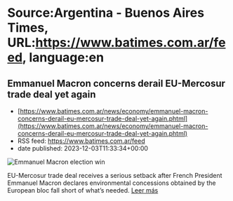 # Source:Argentina - Buenos Aires Times, URL:https://www.batimes.com.ar/feed, language:en

## Emmanuel Macron concerns derail EU-Mercosur trade deal yet again
 - [https://www.batimes.com.ar/news/economy/emmanuel-macron-concerns-derail-eu-mercosur-trade-deal-yet-again.phtml](https://www.batimes.com.ar/news/economy/emmanuel-macron-concerns-derail-eu-mercosur-trade-deal-yet-again.phtml)
 - RSS feed: https://www.batimes.com.ar/feed
 - date published: 2023-12-03T11:33:34+00:00

<p><img alt="Emmanuel Macron election win" src="https://fotos.perfil.com/2022/04/25/trim/540/304/emmanuel-macron-election-win-1346247.jpg" /></p>EU-Mercosur trade deal receives a serious setback after French President Emmanuel Macron declares environmental concessions obtained by the European bloc fall short of what’s needed. <a href="https://www.batimes.com.ar/news/economy/emmanuel-macron-concerns-derail-eu-mercosur-trade-deal-yet-again.phtml">Leer más</a>

